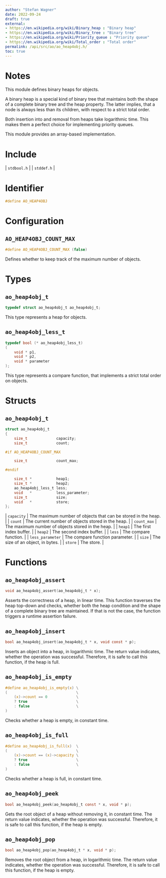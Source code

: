```yaml
---
author: "Stefan Wagner"
date: 2022-09-24
draft: true
external:
- https://en.wikipedia.org/wiki/Binary_heap : "Binary heap"
- https://en.wikipedia.org/wiki/Binary_tree : "Binary tree"
- https://en.wikipedia.org/wiki/Priority_queue : "Priority queue"
- https://en.wikipedia.org/wiki/Total_order : "Total order"
permalink: /api/src/ao/ao_heap4obj.h/
toc: true
---
```


# Notes

This module defines binary heaps for objects.

A binary heap is a special kind of binary tree that maintains both the shape of a complete binary tree and the heap property. The latter implies, that a node is always less than its children, with respect to a strict total order.

Both insertion into and removal from heaps take logarithmic time. This makes them a perfect choice for implementing priority queues.

This module provides an array-based implementation.

# Include

| `stdbool.h` |
| `stddef.h` |

# Identifier

```c
#define AO_HEAP4OBJ
```

# Configuration

## `AO_HEAP4OBJ_COUNT_MAX`

```c
#define AO_HEAP4OBJ_COUNT_MAX (false)
```

Defines whether to keep track of the maximum number of objects.

# Types

## `ao_heap4obj_t`

```c
typedef struct ao_heap4obj_t ao_heap4obj_t;
```

This type represents a heap for objects.

## `ao_heap4obj_less_t`

```c
typedef bool (* ao_heap4obj_less_t)
(
    void * p1,
    void * p2,
    void * parameter
);
```

This type represents a compare function, that implements a strict total order on objects.

# Structs

## `ao_heap4obj_t`

```c
struct ao_heap4obj_t
{
    size_t             capacity;
    size_t             count;

#if AO_HEAP4OBJ_COUNT_MAX

    size_t             count_max;

#endif

    size_t *           heap1;
    size_t *           heap2;
    ao_heap4obj_less_t less;
    void   *           less_parameter;
    size_t             size;
    void   *           store;
};
```

| `capacity` | The maximum number of objects that can be stored in the heap. |
| `count` | The current number of objects stored in the heap. |
| `count_max` | The maximum number of objects stored in the heap. |
| `heap1` | The first index buffer. |
| `heap2` | The second index buffer. |
| `less` | The compare function. |
| `less_parameter` | The compare function parameter. |
| `size` | The size of an object, in bytes. |
| `store` | The store. |

# Functions

## `ao_heap4obj_assert`

```c
void ao_heap4obj_assert(ao_heap4obj_t * x);
```

Asserts the correctness of a heap, in linear time. This function traverses the heap top-down and checks, whether both the heap condition and the shape of a complete binary tree are maintained. If that is not the case, the function triggers a runtime assertion failure.

## `ao_heap4obj_insert`

```c
bool ao_heap4obj_insert(ao_heap4obj_t * x, void const * p);
```

Inserts an object into a heap, in logarithmic time. The return value indicates, whether the operation was successful. Therefore, it is safe to call this function, if the heap is full.

## `ao_heap4obj_is_empty`

```c
#define ao_heap4obj_is_empty(x) \
(                               \
    (x)->count == 0             \
    ? true                      \
    : false                     \
)
```

Checks whether a heap is empty, in constant time.

## `ao_heap4obj_is_full`

```c
#define ao_heap4obj_is_full(x)  \
(                               \
    (x)->count == (x)->capacity \
    ? true                      \
    : false                     \
)
```

Checks whether a heap is full, in constant time.

## `ao_heap4obj_peek`

```c
bool ao_heap4obj_peek(ao_heap4obj_t const * x, void * p);
```

Gets the root object of a heap without removing it, in constant time. The return value indicates, whether the operation was successful. Therefore, it is safe to call this function, if the heap is empty.

## `ao_heap4obj_pop`

```c
bool ao_heap4obj_pop(ao_heap4obj_t * x, void * p);
```

Removes the root object from a heap, in logarithmic time. The return value indicates, whether the operation was successful. Therefore, it is safe to call this function, if the heap is empty.

